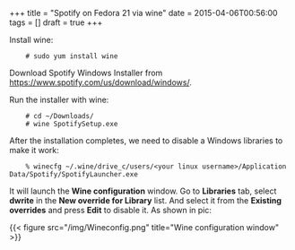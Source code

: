 +++
title = "Spotify on Fedora 21 via wine"
date = 2015-04-06T00:56:00
tags = []
draft = true
+++


Install wine:

```shell-session
    # sudo yum install wine
```

Download Spotify Windows Installer from https://www.spotify.com/us/download/windows/.

Run the installer with wine:

```shell-session
    # cd ~/Downloads/
    # wine SpotifySetup.exe
```

After the installation completes, we need to disable a Windows libraries to make it work:

```shell-session 
    % winecfg ~/.wine/drive_c/users/<your linux username>/Application Data/Spotify/SpotifyLauncher.exe
```

It will launch the **Wine configuration** window. Go to **Libraries** tab, select **dwrite** in the **New override for Library** list. And select it from the **Existing overrides** and press **Edit** to disable it. As shown in pic:

{{< figure src="/img/Wineconfig.png" title="Wine configuration window" >}}
